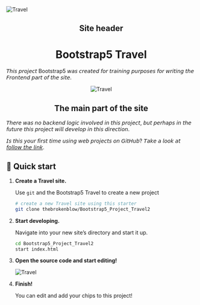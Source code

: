 <img alt="Travel" src="https://github.com/thebrokenblow/Bootstrap5_Project_Travel2/blob/master/img/photo-of-the-site-header.PNG?raw=true" />

<h2 align="center"> Site header </h2>

<h1 align="center"> Bootstrap5 Travel </h1>


𝘛𝘩𝘪𝘴 𝘱𝘳𝘰𝘫𝘦𝘤𝘵 Bootstrap5 𝘸𝘢𝘴 𝘤𝘳𝘦𝘢𝘵𝘦𝘥 𝘧𝘰𝘳 𝘵𝘳𝘢𝘪𝘯𝘪𝘯𝘨 𝘱𝘶𝘳𝘱𝘰𝘴𝘦𝘴 𝘧𝘰𝘳 𝘸𝘳𝘪𝘵𝘪𝘯𝘨 𝘵𝘩𝘦 𝘍𝘳𝘰𝘯𝘵𝘦𝘯𝘥 𝘱𝘢𝘳𝘵 𝘰𝘧 𝘵𝘩𝘦 𝘴𝘪𝘵𝘦.

<div align="center">
    <img alt="Travel" src="https://github.com/thebrokenblow/Bootstrap5_Project_Travel2/blob/master/img/photo-of-the%20main-part-of-the-site.PNG?raw=true" />
</div>

<h2 align="center"> The main part of the site </h2>

𝘛𝘩𝘦𝘳𝘦 𝘸𝘢𝘴 𝘯𝘰 𝘣𝘢𝘤𝘬𝘦𝘯𝘥 𝘭𝘰𝘨𝘪𝘤 𝘪𝘯𝘷𝘰𝘭𝘷𝘦𝘥 𝘪𝘯 𝘵𝘩𝘪𝘴 𝘱𝘳𝘰𝘫𝘦𝘤𝘵, 𝘣𝘶𝘵 𝘱𝘦𝘳𝘩𝘢𝘱𝘴 𝘪𝘯 𝘵𝘩𝘦 𝘧𝘶𝘵𝘶𝘳𝘦 𝘵𝘩𝘪𝘴 𝘱𝘳𝘰𝘫𝘦𝘤𝘵 𝘸𝘪𝘭𝘭 𝘥𝘦𝘷𝘦𝘭𝘰𝘱 𝘪𝘯 𝘵𝘩𝘪𝘴 𝘥𝘪𝘳𝘦𝘤𝘵𝘪𝘰𝘯.

𝘐𝘴 𝘵𝘩𝘪𝘴 𝘺𝘰𝘶𝘳 𝘧𝘪𝘳𝘴𝘵 𝘵𝘪𝘮𝘦 𝘶𝘴𝘪𝘯𝘨 𝘸𝘦𝘣 𝘱𝘳𝘰𝘫𝘦𝘤𝘵𝘴 𝘰𝘯 𝘎𝘪𝘵𝘏𝘶𝘣? 𝘛𝘢𝘬𝘦 𝘢 𝘭𝘰𝘰𝘬 𝘢𝘵 [𝘧𝘰𝘭𝘭𝘰𝘸 𝘵𝘩𝘦 𝘭𝘪𝘯𝘬](https://github.com/thebrokenblow/Bootstrap5_Project_Travel2).

## 🚀 Quick start

1. **Create a Travel site.**

    Use `git` and the Bootstrap5 Travel to create a new project

    ```sh
    # create a new Travel site using this starter
    git clone thebrokenblow/Bootstrap5_Project_Travel2
    ```

2. **Start developing.**

    Navigate into your new site’s directory and start it up.

    ```sh
    cd Bootstrap5_Project_Travel2
    start index.html
    ```

3. **Open the source code and start editing!**

    <img alt="Travel" align="center" src="https://github.com/thebrokenblow/Bootstrap5_Project_Travel2/blob/master/img/photo-IDE-for-code-editing.PNG?raw=true" />

4. **Finish!**

   You can edit and add your chips to this project!
